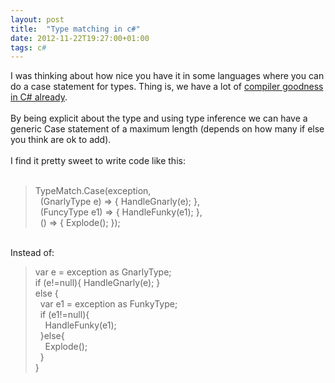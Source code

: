 ```yaml
---
layout: post
title:  "Type matching in c#"
date: 2012-11-22T19:27:00+01:00
tags: c#
---
```


I was thinking about how nice you have it in some languages where you can do a case statement for types. Thing is, we have a lot of <a href="https://gist.github.com/4132433">compiler goodness in C# already</a>.<br><br>
By being explicit about the type and using type inference we can have a generic Case statement of a maximum length (depends on how many if else you think are ok to add).<br><br>
I find it pretty sweet to write code like this:<br><br><blockquote class="tr_bq">
TypeMatch.Case(exception,<br>
  (GnarlyType e) =&gt; { HandleGnarly(e); },<br>
  (FuncyType e1) =&gt; { HandleFunky(e1); },<br>
  () =&gt; { Explode(); });</blockquote>
<br>
Instead of:<br><blockquote class="tr_bq">
var e = exception as GnarlyType;<br>
if (e!=null){ HandleGnarly(e); }<br>
else {<br>
  var e1 = exception as FunkyType;<br>
  if (e1!=null){<br>
    HandleFunky(e1);<br>
  }else{<br>
    Explode();<br>
  }<br>
}</blockquote>
<div style="clear: both;"></div>
